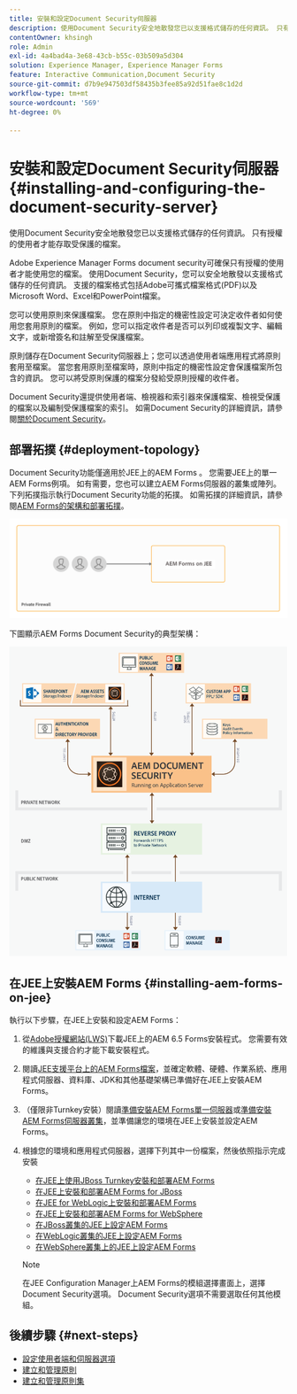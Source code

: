 ```yaml
---
title: 安裝和設定Document Security伺服器
description: 使用Document Security安全地散發您已以支援格式儲存的任何資訊。 只有授權的使用者才能存取受保護的檔案。
contentOwner: khsingh
role: Admin
exl-id: 4a4bad4a-3e68-43cb-b55c-03b509a5d304
solution: Experience Manager, Experience Manager Forms
feature: Interactive Communication,Document Security
source-git-commit: d7b9e947503df58435b3fee85a92d51fae8c1d2d
workflow-type: tm+mt
source-wordcount: '569'
ht-degree: 0%

---
```


# 安裝和設定Document Security伺服器 {#installing-and-configuring-the-document-security-server}

使用Document Security安全地散發您已以支援格式儲存的任何資訊。 只有授權的使用者才能存取受保護的檔案。

Adobe Experience Manager Forms document security可確保只有授權的使用者才能使用您的檔案。 使用Document Security，您可以安全地散發以支援格式儲存的任何資訊。 支援的檔案格式包括Adobe可攜式檔案格式(PDF)以及Microsoft Word、Excel和PowerPoint檔案。

您可以使用原則來保護檔案。 您在原則中指定的機密性設定可決定收件者如何使用您套用原則的檔案。 例如，您可以指定收件者是否可以列印或複製文字、編輯文字，或新增簽名和註解至受保護檔案。

原則儲存在Document Security伺服器上；您可以透過使用者端應用程式將原則套用至檔案。 當您套用原則至檔案時，原則中指定的機密性設定會保護檔案所包含的資訊。 您可以將受原則保護的檔案分發給受原則授權的收件者。

Document Security還提供使用者端、檢視器和索引器來保護檔案、檢視受保護的檔案以及編制受保護檔案的索引。 如需Document Security的詳細資訊，請參閱[關於Document Security](/help/forms/using/admin-help/document-security.md)。

## 部署拓撲  {#deployment-topology}

Document Security功能僅適用於JEE上的AEM Forms 。 您需要JEE上的單一AEM Forms例項。 如有需要，您也可以建立AEM Forms伺服器的叢集或陣列。 下列拓撲指示執行Document Security功能的拓撲。 如需拓撲的詳細資訊，請參閱[AEM Forms的架構和部署拓撲](aem-forms-architecture-deployment.md)。

<!--fix above link-->

![Document Security伺服器拓撲](do-not-localize/document-security-server_topology.png)

下圖顯示AEM Forms Document Security的典型架構：

![檔案安全性一般環境](do-not-localize/document-security-typical-environment.png)

## 在JEE上安裝AEM Forms {#installing-aem-forms-on-jee}

執行以下步驟，在JEE上安裝和設定AEM Forms：

1. 從[Adobe授權網站(LWS)](https://licensing.adobe.com/)下載JEE上的AEM 6.5 Forms安裝程式。 您需要有效的維護與支援合約才能下載安裝程式。
1. 閱讀[JEE支援平台上的AEM Forms檔案](/help/forms/using/aem-forms-jee-supported-platforms.md)，並確定軟體、硬體、作業系統、應用程式伺服器、資料庫、JDK和其他基礎架構已準備好在JEE上安裝AEM Forms。
1. （僅限非Turnkey安裝）閱讀[準備安裝AEM Forms單一伺服器](https://www.adobe.com/go/learn_aemforms_prepareInstallsingle_64_tw)或[準備安裝AEM Forms伺服器叢集](https://www.adobe.com/go/learn_aemforms_prepareInstallcluster_64_tw)，並準備讓您的環境在JEE上安裝並設定AEM Forms。
1. 根據您的環境和應用程式伺服器，選擇下列其中一份檔案，然後依照指示完成安裝

   * [在JEE上使用JBoss Turnkey安裝和部署AEM Forms](https://www.adobe.com/go/learn_aemforms_installTurnkey_64_tw)
   * [在JEE上安裝和部署AEM Forms for JBoss](https://www.adobe.com/go/learn_aemforms_installJBoss_64_tw)
   * [在JEE for WebLogic上安裝和部署AEM Forms](https://www.adobe.com/go/learn_aemforms_installWebLogic_64_tw)
   * [在JEE上安裝和部署AEM Forms for WebSphere](https://www.adobe.com/go/learn_aemforms_installWebSphere_64_tw)
   * [在JBoss叢集的JEE上設定AEM Forms](https://www.adobe.com/go/learn_aemforms_clusterJBoss_64_tw)
   * [在WebLogic叢集的JEE上設定AEM Forms](https://www.adobe.com/go/learn_aemforms_clusterWebLogic_64_tw)
   * [在WebSphere叢集上的JEE上設定AEM Forms](https://www.adobe.com/go/learn_aemforms_clusterWebSphere_64_tw)

   >[!NOTE]
   >
   >在JEE Configuration Manager上AEM Forms的模組選擇畫面上，選擇Document Security選項。 Document Security選項不需要選取任何其他模組。

## 後續步驟 {#next-steps}

* [設定使用者端和伺服器選項](/help/forms/using/admin-help/configuring-client-server-options.md)
* [建立和管理原則](/help/forms/using/admin-help/creating-policies.md)
* [建立和管理原則集](/help/forms/using/admin-help/creating-policy-sets.md)
